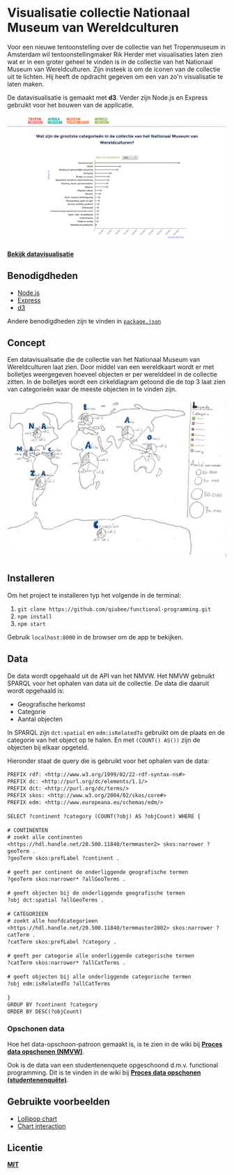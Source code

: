 # Visualisatie collectie Nationaal Museum van Wereldculturen

Voor een nieuwe tentoonstelling over de collectie van het Tropenmuseum in Amsterdam wil tentoonstellingmaker Rik Herder met visualisaties laten zien wat er in een groter geheel te vinden is in de collectie van het Nationaal Museum van Wereldculturen. Zijn insteek is om de iconen van de collectie uit te lichten. Hij heeft de opdracht gegeven om een van zo'n visualisatie te laten maken.

De datavisualisatie is gemaakt met **d3**. Verder zijn Node.js en Express gebruikt voor het bouwen van de applicatie.

![Linechart showing 19 categories with objects from Asia. Ordered by amount of objects inside each category from high to low. The category communication has the most amount of objects and cattle breeding and products the least amount of objects.](images/preview.png)

**[Bekijk datavisualisatie](https://qiubee.github.io/nmvw-chart/)**

## Benodigdheden

* [Node.js](https://nodejs.org/en/)
* [Express](https://expressjs.com/)
* [d3](https://d3js.org/)

Andere benodigdheden zijn te vinden in [`package.json`](https://github.com/qiubee/functional-programming/blob/master/package.json)

## Concept

Een datavisualisatie die de collectie van het Nationaal Museum van Wereldculturen laat zien. Door middel van een wereldkaart wordt er met bolletjes weergegeven hoeveel objecten er per werelddeel in de collectie zitten. In de bolletjes wordt een cirkeldiagram getoond die de top 3 laat zien van categorieën waar de meeste objecten in te vinden zijn.

![World map with pie charts showing top 3 of categories with the most objects found in the collection of the National Museum of Worldcultures](images/Concept-small.jpg)

## Installeren

Om het project te installeren typ het volgende in de terminal:

1. `git clone https://github.com/qiubee/functional-programming.git`
2. `npm install`
3. `npm start`

Gebruik `localhost:8000` in de browser om de app te bekijken.

## Data

De data wordt opgehaald uit de API van het NMVW. Het NMVW gebruikt SPARQL voor het ophalen van data uit de collectie. De data die daaruit wordt opgehaald is:

* Geografische herkomst
* Categorie
* Aantal objecten

In SPARQL zijn `dct:spatial` en `edm:isRelatedTo` gebruikt om de plaats en de categorie van het object op te halen. En met `(COUNT() AS())` zijn de objecten bij elkaar opgeteld.

Hieronder staat de query die is gebruikt voor het ophalen van de data:

```SPARQL
PREFIX rdf: <http://www.w3.org/1999/02/22-rdf-syntax-ns#>
PREFIX dc: <http://purl.org/dc/elements/1.1/>
PREFIX dct: <http://purl.org/dc/terms/>
PREFIX skos: <http://www.w3.org/2004/02/skos/core#>
PREFIX edm: <http://www.europeana.eu/schemas/edm/>

SELECT ?continent ?category (COUNT(?obj) AS ?objCount) WHERE {

# CONTINENTEN
# zoekt alle continenten
<https://hdl.handle.net/20.500.11840/termmaster2> skos:narrower ?geoTerm .
?geoTerm skos:prefLabel ?continent .

# geeft per continent de onderliggende geografische termen
?geoTerm skos:narrower* ?allGeoTerms .

# geeft objecten bij de onderliggende geografische termen
?obj dct:spatial ?allGeoTerms .

# CATEGORIEEN
# zoekt alle hoofdcategorieen
<https://hdl.handle.net/20.500.11840/termmaster2802> skos:narrower ?catTerm .
?catTerm skos:prefLabel ?category .

# geeft per categorie alle onderliggende categorische termen
?catTerm skos:narrower* ?allCatTerms .

# geeft objecten bij alle onderliggende categorische termen
?obj edm:isRelatedTo ?allCatTerms

}
GROUP BY ?continent ?category
ORDER BY DESC(?objCount)
```

### Opschonen data

Hoe het data-opschoon-patroon gemaakt is, is te zien in de wiki bij **[Proces data opschonen (NMVW)](https://github.com/qiubee/functional-programming/wiki/Proces-data-opschonen-(collectie-NMWV))**.

Ook is de data van een studentenenquete opgeschoond d.m.v. functional programming. Dit is te vinden in de wiki bij **[Proces data opschonen (studentenenquête)](https://github.com/qiubee/functional-programming/wiki/Proces-data-opschonen-(studentenenqu%C3%AAte))**.

## Gebruikte voorbeelden

* [Lollipop chart](https://www.d3-graph-gallery.com/graph/lollipop_horizontal.html)
* [Chart interaction](https://vizhub.com/Razpudding/c635efa650a3433f830c7fb656d9c138?edit=files&file=index.js)

## Licentie

**[MIT](https://github.com/qiubee/functional-programming/blob/master/LICENSE)**
